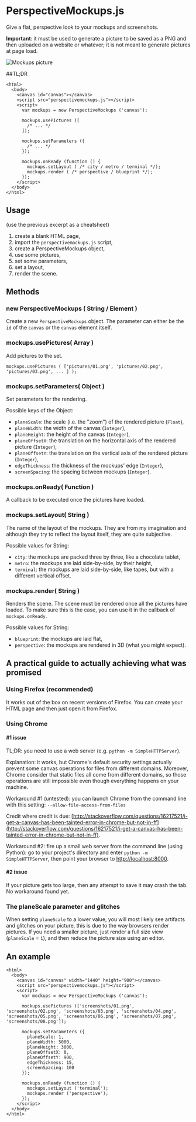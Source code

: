 PerspectiveMockups.js
================

Give a flat, perspective look to your mockups and screenshots.

**Important**: it must be used to generate a picture to be saved as a PNG and then uploaded on a website or whatever; it is not meant to generate pictures at page load.

![Mockups picture](http://i.imgur.com/EdOXg9m.png)

##TL;DR
```
<html>
  <body>
    <canvas id="canvas"></canvas>
    <script src="perspectivemockups.js"></script>
    <script>
      var mockups = new PerspectiveMockups ('canvas');

      mockups.usePictures ([
        /* ... */
      ]);

      mockups.setParameters ({
        /* ... */
      });

      mockups.onReady (function () {
        mockups.setLayout ( /* city / metro / terminal */);
        mockups.render ( /* perspective / blueprint */);
      });
    </script>
  </body>
</html>
```

## Usage
(use the previous excerpt as a cheatsheet)
1. create a blank HTML page,
2. import the `perspectivemockups.js` script,
3. create a PerspectiveMockups object,
4. use some pictures, 
5. set some parameters,
6. set a layout,
7. render the scene.

## Methods

### new PerspectiveMockups ( String / Element )

Create a new `PerspectiveMockups` object. The parameter can either be the `id` of the `canvas` or the `canvas` element itself.

### mockups.usePictures( Array )

Add pictures to the set.

```
mockups.usePictures ( ['pictures/01.png', 'pictures/02.png', 'pictures/03.png', ... ] );
```

### mockups.setParameters( Object )

Set parameters for the rendering.

Possible keys of the Object:
 - `planeScale`: the scale (i.e. the "zoom") of the rendered picture (`Float`),
 - `planeWidth`: the width of the canvas (`Integer`),
 - `planeHeight`: the height of the canvas (`Integer`),
 - `planeOffsetX`: the translation on the horizontal axis of the rendered picture (`Integer`),
 - `planeOffsetY`: the translation on the vertical axis of the rendered picture (`Integer`),
 - `edgeThickness`: the thickness of the mockups' edge (`Integer`),
 - `screenSpacing`: the spacing between mockups (`Integer`).

### mockups.onReady( Function )

A callback to be executed once the pictures have loaded.

### mockups.setLayout( String )

The name of the layout of the mockups. They are from my imagination and although they try to reflect the layout itself, they are quite subjective.

Possible values for String:
 - `city`: the mockups are packed three by three, like a chocolate tablet,
 - `metro`: the mockups are laid side-by-side, by their height,
 - `terminal`: the mockups are laid side-by-side, like tapes, but with a different vertical offset.


### mockups.render( String )

Renders the scene. The scene must be rendered once all the pictures have loaded. To make sure this is the case, you can use it in the callback of `mockups.onReady`.

Possible values for String:
 - `blueprint`: the mockups are laid flat,
 - `perspective`: the mockups are rendered in 3D (what you might expect).

## A practical guide to actually achieving what was promised

### Using Firefox (recommended)

It works out of the box on recent versions of Firefox. You can create your HTML page and then just open it from Firefox.

### Using Chrome

#### #1 issue
TL;DR: you need to use a web server (e.g. `python -m SimpleHTTPServer`).

Explanation: it works, but Chrome's default security settings actually prevent some canvas operations for files from different domains. Moreover, Chrome consider that static files all come from different domains, so those operations are still impossible even though everything happens on your machine.

Workaround #1 (untested): you can launch Chrome from the command line with this setting: `--allow-file-access-from-files`

Credit where credit is due: [http://stackoverflow.com/questions/16217521/i-get-a-canvas-has-been-tainted-error-in-chrome-but-not-in-ff](http://stackoverflow.com/questions/16217521/i-get-a-canvas-has-been-tainted-error-in-chrome-but-not-in-ff).

Workaround #2: fire up a small web server from the command line (using Python): go to your project's directory and enter `python -m SimpleHTTPServer`, then point your browser to [http://localhost:8000](http://localhost:8000).

#### #2 issue

If your picture gets too large, then any attempt to save it may crash the tab. No workaround found yet.

### The planeScale parameter and glitches

When setting `planeScale` to a lower value, you will most likely see artifacts and glitches on your picture, this is due to the way browsers render pictures. If you need a smaller picture, just render a full size view (`planeScale` = `1`), and then reduce the picture size using an editor.

## An example
```
<html>
  <body>
    <canvas id="canvas" width="1440" height="900"></canvas>
    <script src="perspectivemockups.js"></script>
    <script>
      var mockups = new PerspectiveMockups ('canvas');

      mockups.usePictures (['screenshots/01.png', 'screenshots/02.png', 'screenshots/03.png', 'screenshots/04.png', 'screenshots/05.png', 'screenshots/06.png', 'screenshots/07.png', 'screenshots/08.png']);

      mockups.setParameters ({
        planeScale: 1,
        planeWidth: 5000,
        planeHeight: 3000,
        planeOffsetX: 0,
        planeOffsetY: 900,
        edgeThickness: 15,
        screenSpacing: 100
      });

      mockups.onReady (function () {
        mockups.setLayout ('terminal');
        mockups.render ('perspective');
      });
    </script>
  </body>
</html>
```
